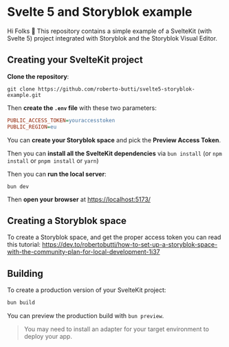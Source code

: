 # Svelte 5 and Storyblok example

Hi Folks 👋
This repository contains a simple example of a SvelteKit (with Svelte 5) project integrated with Storyblok and the Storyblok Visual Editor.

## Creating your SvelteKit project

**Clone the repository**:

```shell
git clone https://github.com/roberto-butti/svelte5-storyblok-example.git
```

Then **create the `.env` file** with these two parameters:

```ini
PUBLIC_ACCESS_TOKEN=youraccesstoken
PUBLIC_REGION=eu
```

You can **create your Storyblok space** and pick the **Preview Access Token**.

Then you can **install all the SvelteKit dependencies** via `bun install` (or `npm install` or `pnpm install` or `yarn`)

Then you can **run the local server**:

```shell
bun dev
```

Then **open your browser** at <https://localhost:5173/>

## Creating a Storyblok space

To create a Storyblok space, and get the proper access token you can read this tutorial: <https://dev.to/robertobutti/how-to-set-up-a-storyblok-space-with-the-community-plan-for-local-development-1i37>

## Building

To create a production version of your SvelteKit project:

```bash
bun build
```

You can preview the production build with `bun preview`.

> You may need to install an adapter for your target environment to deploy your app.
